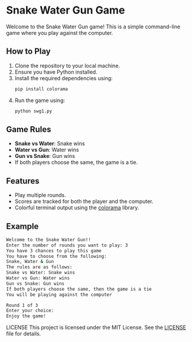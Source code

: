 # Snake Water Gun Game

Welcome to the Snake Water Gun game! This is a simple command-line game where you play against the computer.

## How to Play

1. Clone the repository to your local machine.
2. Ensure you have Python installed.
3. Install the required dependencies using:
    ```sh
    pip install colorama
    ```
4. Run the game using:
    ```sh
    python swg1.py
    ```

## Game Rules

- **Snake vs Water**: Snake wins
- **Water vs Gun**: Water wins
- **Gun vs Snake**: Gun wins
- If both players choose the same, the game is a tie.

## Features

- Play multiple rounds.
- Scores are tracked for both the player and the computer.
- Colorful terminal output using the [colorama](https://pypi.org/project/colorama/) library.

## Example


```sh
Welcome to the Snake Water Gun!!
Enter the number of rounds you want to play: 3
You have 3 chances to play this game
You have to choose from the following: 
Snake, Water & Gun
The rules are as follows:
Snake vs Water: Snake wins
Water vs Gun: Water wins
Gun vs Snake: Gun wins
If both players choose the same, then the game is a tie
You will be playing against the computer

Round 1 of 3
Enter your choice:
Enjoy the game! 
```
LICENSE
This project is licensed under the MIT License. See the [LICENSE](https://github.com/Goyam02/Snake-Water-Gun-Game/blob/main/LICENSE) file for details.
